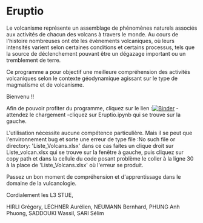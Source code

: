 # Eruptio
Le volcanisme représente un assemblage de phénomènes naturels associés aux activités de chacun des volcans à travers le monde. Au cours de l'histoire nombreuses ont été les évènements volcaniques, où leurs intensités varient selon certaines conditions et certains processus, tels que la source de déclenchement pouvant être un dégazage important ou un tremblement de terre.

Ce programme a pour objectif une meilleure compréhension des activités volcaniques selon le contexte géodynamique agissant sur le type de magmatisme et de volcanisme.


Bienvenu !!

Afin de pouvoir profiter du programme, cliquez sur le lien :[![Binder](https://mybinder.org/badge_logo.svg)](https://mybinder.org/v2/gh/SelimSar/Eruptio/HEAD?urlpath=%2Ftree%2Fbooleens)
-attendez le chargement
-cliquez sur Eruptio.ipynb qui se trouve sur la gauche.


L'utilisation nécessite aucune compétence particulière.
Mais il se peut que l'environnement bug et sorte une erreur de type file :No such file or directory: 'Liste_Volcans.xlsx' dans ce cas faites un clique droit sur Liste_volcan.xlsx  qui se trouve sur la fenêtre à gauche, puis cliquez sur copy path et dans la cellule du code posant problème le coller à la ligne 30 à la place de 'Liste_Volcans.xlsx' où l'erreur se produit.


Passez un bon moment de compréhension et d'apprentissage dans le domaine de la vulcanologie.


Cordialement les L3 STUE,

HIRLI Grégory, LECHNER Aurélien, NEUMANN Bernhard, PHUNG Anh Phuong, SADDOUKI Wassil, SARI Sélim

